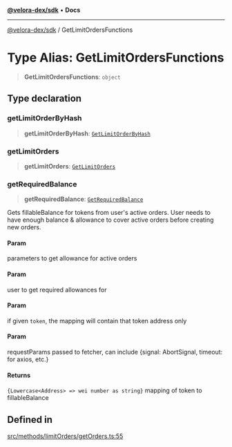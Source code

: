 [**@velora-dex/sdk**](../README.md) • **Docs**

***

[@velora-dex/sdk](../globals.md) / GetLimitOrdersFunctions

# Type Alias: GetLimitOrdersFunctions

> **GetLimitOrdersFunctions**: `object`

## Type declaration

### getLimitOrderByHash

> **getLimitOrderByHash**: [`GetLimitOrderByHash`](../-internal-/type-aliases/GetLimitOrderByHash.md)

### getLimitOrders

> **getLimitOrders**: [`GetLimitOrders`](../-internal-/type-aliases/GetLimitOrders.md)

### getRequiredBalance

> **getRequiredBalance**: [`GetRequiredBalance`](../-internal-/type-aliases/GetRequiredBalance.md)

Gets fillableBalance for tokens from user's active orders.
User needs to have enough balance & allowance to cover active orders before creating new orders.

#### Param

parameters to get allowance for active orders

#### Param

user to get required allowances for

#### Param

if given `token`, the mapping will contain that token address only

#### Param

requestParams passed to fetcher, can include {signal: AbortSignal, timeout: for axios, etc.}

#### Returns

`{Lowercase<Address> => wei number as string}` mapping of token to fillableBalance

## Defined in

[src/methods/limitOrders/getOrders.ts:55](https://github.com/VeloraDEX/paraswap-sdk/blob/feat/velora/src/methods/limitOrders/getOrders.ts#L55)
